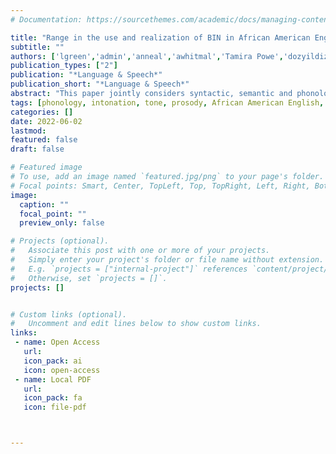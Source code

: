 ```yaml
---
# Documentation: https://sourcethemes.com/academic/docs/managing-content/

title: "Range in the use and realization of BIN in African American English"
subtitle: ""
authors: ['lgreen','admin','anneal','awhitmal','Tamira Powe','dozyildiz']
publication_types: ["2"]
publication: "*Language & Speech*"
publication_short: "*Language & Speech*"
abstract: "This paper jointly considers syntactic, semantic and phonological/phonetic factors in approaching an understanding of BIN, a remote past marker in African American English that has been described as \"stressed\". It brings together data from the Corpus of Regional African American Language (CORAAL) and a production study in a small AAE-speaking community in southwest Louisiana to investigate the use and phonetic realization of BIN constructions. Only 20 instances of BIN constructions were found in CORAAL. This sparsity was not simply due to a dearth of semantic contexts for BIN in the interviews, since 122 instances of semantically equivalent been + temporal adverbial variants were also found. These results raise questions about the extent to which BIN constructions and been + temporal adverbial variants are used in different pragmatic and discourse contexts as well as in different speech styles. The production study elicited BIN and past participle been constructions in controlled syntactic and semantic environments. The phonetic realization of BIN was found to be distributed over the entire utterance rather than localized to BIN. BIN utterances were distinguished from past participle been utterances by having higher ratios of fundamental frequency (F0), intensity, and duration in BIN/been relative to preceding and following material in the utterance. In both studies, BIN utterances were generally realized with a high F0 peak on BIN and a reduced F0 range in the post-BIN region, with variability in the presence and kinds of F0 movements utterance-initially and utterance-finally, as well as in F0 downtrends in the post-BIN region."
tags: [phonology, intonation, tone, prosody, African American English, aspect, semantics, syntax, prosodic interfaces]
categories: []
date: 2022-06-02
lastmod: 
featured: false
draft: false

# Featured image
# To use, add an image named `featured.jpg/png` to your page's folder.
# Focal points: Smart, Center, TopLeft, Top, TopRight, Left, Right, BottomLeft, Bottom, BottomRight.
image:
  caption: ""
  focal_point: ""
  preview_only: false

# Projects (optional).
#   Associate this post with one or more of your projects.
#   Simply enter your project's folder or file name without extension.
#   E.g. `projects = ["internal-project"]` references `content/project/deep-learning/index.md`.
#   Otherwise, set `projects = []`.
projects: []


# Custom links (optional).
#   Uncomment and edit lines below to show custom links.
links:
 - name: Open Access
   url: 
   icon_pack: ai
   icon: open-access
 - name: Local PDF
   url: 
   icon_pack: fa
   icon: file-pdf



---
```

